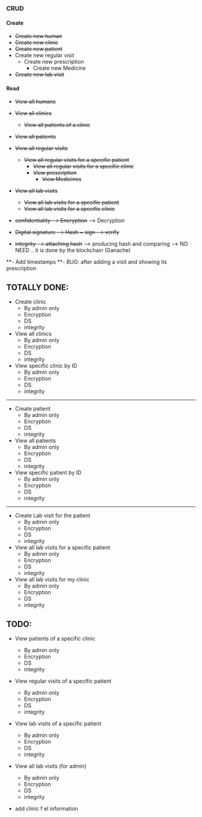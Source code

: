 ### CRUD
#### Create
- ~~Create new human~~
- ~~Create new clinic~~
- ~~Create new patient~~
- Create new regular visit
	- Create new prescription 
		- Create new Medicine 
- ~~Create new lab visit~~

#### Read
- ~~View all humans~~
- ~~View all clinics~~
  - ~~View all patients of a clinic~~
- ~~View all patients~~

- ~~View all regular visits~~
  - ~~View all regular visits for a specific patient~~
	- ~~View all regular visits for a specific clinic~~
	- ~~View prescription~~
		- ~~View Medicines~~ 
- ~~View all lab visits~~
  - ~~View all lab visits for a specific patient~~
  - ~~View all lab visits for a specific clinic~~

- ~~confidentiality --> Encryption~~ --> Decryption
- ~~Digital signature --> Hash + sign --> verify~~
- ~~integrity --> attaching hash~~ --> producing hash and comparing --> NO NEED .. it is done by the blockchain (Ganache)

**- Add timestamps
**- BUG: after adding a visit and showing its prescription


## TOTALLY DONE:
- Create clinic 
  - By admin only
  - Encryption
  - DS
  - integrity
- View all clinics
  - By admin only
  - Encryption
  - DS
  - integrity
- View specific clinic by ID
  - By admin only
  - Encryption
  - DS
  - integrity
----------------------------------------------------------------
- Create patient 
  - By admin only
  - Encryption
  - DS
  - integrity
- View all patients
  - By admin only
  - Encryption
  - DS
  - integrity
- View specific patient by ID
  - By admin only
  - Encryption
  - DS
  - integrity
----------------------------------------------------------------
- Create Lab visit for the patient 
  - By admin only
  - Encryption
  - DS
  - integrity
- View all lab visits for a specific patient
  - By admin only
  - Encryption
  - DS
  - integrity
- View all lab visits for my clinic
  - By admin only
  - Encryption
  - DS
  - integrity

## TODO:
- View patients of a specific clinic 
  - By admin only
  - Encryption
  - DS
  - integrity

- View regular visits of a specific patient 
  - By admin only
  - Encryption
  - DS
  - integrity
- View lab visits of a specific patient 
  - By admin only
  - Encryption
  - DS
  - integrity
- View all lab visits (for admin)
  - By admin only
  - Encryption
  - DS
  - integrity



- add clinic f el information
